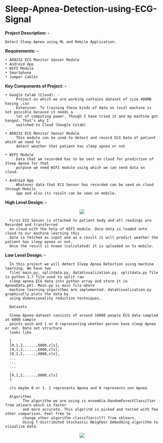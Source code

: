 # Sleep-Apnea-Detection-using-ECG-Signal


**Project Description: -**
      
    Detect Sleep Apnea using ML and Mobile Application.


**Requirements: -**

    • AD8232 ECG Monitor Sensor Module
    • Android App
    • WIFI Module
    • Smartphone
    • Jumper Cables


**Key Components of Project: -**

    • Google Colab (Cloud): -
         Project on which we are working contains dataset of size 400MB having .csv
         Extension. To training these kinds of data on local machine is not possible because it needs a
         lot of computing power. Though I have tried it and my machine got hanged. That’s why I
         switched to Cloud (Google Colab)
         
    • AD8232 ECG Monitor Sensor Module
         This module can be used to detect and record ECG Data of patient which we need to
         detect weather that patient has sleep apnea or not
         
    • WIFI Module
         Data that we recorded has to be sent on cloud for prediction of Sleep Apnea for that
         purpose we need WIFI module using which we can send data on cloud.
         
    • Android App
         Whatever data that ECG Sensor has recorded can be send on cloud through Mobile
         app and also its result can be seen on mobile.



**High Level Design: -**

<p align="center">
 <img  src="https://github.com/sanket9006/Sleep-Apnea-Detection-using-ECG-Signal/blob/master/Flow.png">
</p>



      First ECG Sensor is attached to patient body and all readings are Recorded and transferred
      on cloud with the help of WIFI module. Once data is loaded onto cloud to our machine learning this
      data is fetched as input and as a result it will predict weather the patient has sleep apnea or not.
      Once the result is known (calculated) it is uploaded on to mobile.
      
 
**Low Level Design: -**

      In this project we will detect Sleep Apnea Detection using machine learning. We have two
      files main.py, splitdata.py, dataVisualization.py. splitdata.py file is python 3.7 file used to split raw
      sleep apnea ECG data into python array and store it in ApneaData.pkl. Main.py is main file where
      machine learning algorithms are implemented. dataVisualization.py graphically plots the data by
      using dimensionality reduction techniques.
      
      Datasets
      
      Sleep Apnea dataset consists of around 16000 people ECG data sampled at 6000 sample
      points each and 1 or 0 representing whether person have sleep Apnea or not. Data set structure
      looks like
      
      [
      [0,1,2,.....,6000,cls],
      [0,1,2,.....,6000,cls],
      [0,1,2,.....,6000,cls],
      ...
      ...
      ...
      ..
      [0,1,2,.....,6000,cls]
      ]
      
      cls maybe 0 or 1. 1 represents Apnea and 0 represents non Apnea    

      Algorithms
            The algorithm we are using is ensemble.RandomForestClassifier from sklearn which is faster
            and more accurate. This algoritm is picked and tested with few other comparison. Feel free to
            change other algorithm classifier(clf) from sklearn.
            Using T-distributed Stochastic Neighbor Embedding algorithm to visualize data.
      
      

<p align="center">
 <img  src="https://github.com/sanket9006/Sleep-Apnea-Detection-using-ECG-Signal/blob/master/code.png">
</p>

